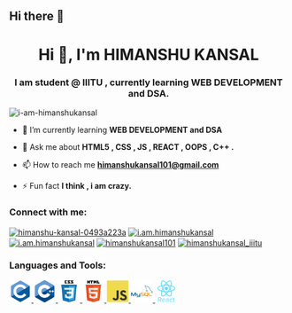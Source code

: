 ## Hi there 👋

<h1 align="center">Hi 👋, I'm HIMANSHU KANSAL</h1>
<h3 align="center">I am student @ IIITU , currently learning WEB DEVELOPMENT and DSA.</h3>

<p align="left"> <img src="https://komarev.com/ghpvc/?username=i-am-himanshukansal&label=Profile%20views&color=0e75b6&style=flat" alt="i-am-himanshukansal" /> </p>

- 🌱 I’m currently learning **WEB DEVELOPMENT and DSA**

- 💬 Ask me about **HTML5 , CSS , JS , REACT , OOPS , C++ .**

- 📫 How to reach me **himanshukansal101@gmail.com**

- ⚡ Fun fact **I think , i am crazy.**

<h3 align="left">Connect with me:</h3>
<p align="left">
<a href="https://linkedin.com/in/himanshu-kansal-0493a223a" target="blank"><img align="center" src="https://raw.githubusercontent.com/rahuldkjain/github-profile-readme-generator/master/src/images/icons/Social/linked-in-alt.svg" alt="himanshu-kansal-0493a223a" height="30" width="40" /></a>
<a href="https://fb.com/i.am.himanshukansal" target="blank"><img align="center" src="https://raw.githubusercontent.com/rahuldkjain/github-profile-readme-generator/master/src/images/icons/Social/facebook.svg" alt="i.am.himanshukansal" height="30" width="40" /></a>
<a href="https://instagram.com/i.am.himanshukansal" target="blank"><img align="center" src="https://raw.githubusercontent.com/rahuldkjain/github-profile-readme-generator/master/src/images/icons/Social/instagram.svg" alt="i.am.himanshukansal" height="30" width="40" /></a>
<a href="https://www.leetcode.com/himanshukansal101" target="blank"><img align="center" src="https://raw.githubusercontent.com/rahuldkjain/github-profile-readme-generator/master/src/images/icons/Social/leet-code.svg" alt="himanshukansal101" height="30" width="40" /></a>
<a href="https://auth.geeksforgeeks.org/user/himanshukansal_iiitu" target="blank"><img align="center" src="https://raw.githubusercontent.com/rahuldkjain/github-profile-readme-generator/master/src/images/icons/Social/geeks-for-geeks.svg" alt="himanshukansal_iiitu" height="30" width="40" /></a>
</p>

<h3 align="left">Languages and Tools:</h3>
<p align="left"> <a href="https://www.cprogramming.com/" target="_blank" rel="noreferrer"> <img src="https://raw.githubusercontent.com/devicons/devicon/master/icons/c/c-original.svg" alt="c" width="40" height="40"/> </a> <a href="https://www.w3schools.com/cpp/" target="_blank" rel="noreferrer"> <img src="https://raw.githubusercontent.com/devicons/devicon/master/icons/cplusplus/cplusplus-original.svg" alt="cplusplus" width="40" height="40"/> </a> <a href="https://www.w3schools.com/css/" target="_blank" rel="noreferrer"> <img src="https://raw.githubusercontent.com/devicons/devicon/master/icons/css3/css3-original-wordmark.svg" alt="css3" width="40" height="40"/> </a> <a href="https://www.w3.org/html/" target="_blank" rel="noreferrer"> <img src="https://raw.githubusercontent.com/devicons/devicon/master/icons/html5/html5-original-wordmark.svg" alt="html5" width="40" height="40"/> </a> <a href="https://developer.mozilla.org/en-US/docs/Web/JavaScript" target="_blank" rel="noreferrer"> <img src="https://raw.githubusercontent.com/devicons/devicon/master/icons/javascript/javascript-original.svg" alt="javascript" width="40" height="40"/> </a> <a href="https://www.mysql.com/" target="_blank" rel="noreferrer"> <img src="https://raw.githubusercontent.com/devicons/devicon/master/icons/mysql/mysql-original-wordmark.svg" alt="mysql" width="40" height="40"/> </a> <a href="https://reactjs.org/" target="_blank" rel="noreferrer"> <img src="https://raw.githubusercontent.com/devicons/devicon/master/icons/react/react-original-wordmark.svg" alt="react" width="40" height="40"/> </a> </p>


